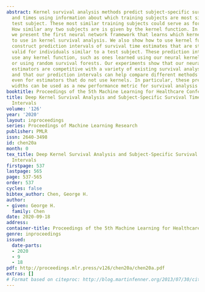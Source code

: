 ```yaml
---
abstract: Kernel survival analysis methods predict subject-specific survival curves
  and times using information about which training subjects are most similar to a
  test subject. These most similar training subjects could serve as forecast evidence.
  How similar any two subjects are is given by the kernel function. In this paper,
  we present the first neural network framework that learns which kernel functions
  to use in kernel survival analysis. We also show how to use kernel functions to
  construct prediction intervals of survival time estimates that are statistically
  valid for individuals similar to a test subject. These prediction intervals can
  use any kernel function, such as ones learned using our neural kernel learning framework
  or using random survival forests. Our experiments show that our neural kernel survival
  estimators are competitive with a variety of existing survival analysis methods,
  and that our prediction intervals can help compare different methods’ uncertainties,
  even for estimators that do not use kernels. In particular, these prediction interval
  widths can be used as a new performance metric for survival analysis methods.
booktitle: Proceedings of the 5th Machine Learning for Healthcare Conference
title: Deep Kernel Survival Analysis and Subject-Specific Survival Time Prediction
  Intervals
volume: '126'
year: '2020'
layout: inproceedings
series: Proceedings of Machine Learning Research
publisher: PMLR
issn: 2640-3498
id: chen20a
month: 0
tex_title: Deep Kernel Survival Analysis and Subject-Specific Survival Time Prediction
  Intervals
firstpage: 537
lastpage: 565
page: 537-565
order: 537
cycles: false
bibtex_author: Chen, George H.
author:
- given: George H.
  family: Chen
date: 2020-09-18
address: 
container-title: Proceedings of the 5th Machine Learning for Healthcare Conference
genre: inproceedings
issued:
  date-parts:
  - 2020
  - 9
  - 18
pdf: http://proceedings.mlr.press/v126/chen20a/chen20a.pdf
extras: []
# Format based on citeproc: http://blog.martinfenner.org/2013/07/30/citeproc-yaml-for-bibliographies/
---
```


